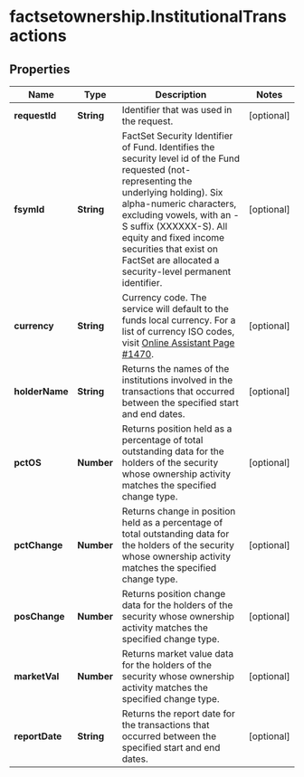 # factsetownership.InstitutionalTransactions

## Properties

Name | Type | Description | Notes
------------ | ------------- | ------------- | -------------
**requestId** | **String** | Identifier that was used in the request. | [optional] 
**fsymId** | **String** | FactSet Security Identifier of Fund. Identifies the security level id of the Fund requested (not-representing the underlying holding). Six alpha-numeric characters, excluding vowels, with an -S suffix (XXXXXX-S). All equity and fixed income securities that exist on FactSet are allocated a security-level permanent identifier. | [optional] 
**currency** | **String** | Currency code. The service will default to the funds local currency. For a list of currency ISO codes, visit [Online Assistant Page #1470](https://oa.apps.factset.com/pages/1470). | [optional] 
**holderName** | **String** | Returns the names of the institutions involved in the transactions that occurred between the specified start and end dates. | [optional] 
**pctOS** | **Number** | Returns position held as a percentage of total outstanding data for the holders of the security whose ownership activity matches the specified change type. | [optional] 
**pctChange** | **Number** | Returns change in position held as a percentage of total outstanding data for the holders of the security whose ownership activity matches the specified change type. | [optional] 
**posChange** | **Number** | Returns position change data for the holders of the security whose ownership activity matches the specified change type. | [optional] 
**marketVal** | **Number** | Returns market value data for the holders of the security whose ownership activity matches the specified change type. | [optional] 
**reportDate** | **String** | Returns the report date for the transactions that occurred between the specified start and end dates. | [optional] 


